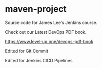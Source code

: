 # maven-project
Source code for James Lee's Jenkins course.

Check out our Latest DevOps PDF book.

https://www.level-up.one/devops-pdf-book


Edited for Git Commit

Edited for Jenkins CICD Pipelines
